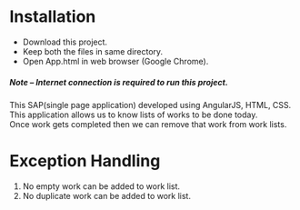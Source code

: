 
<h1>Installation</h1>

<ul>

<li>Download this project.</li>
<li>Keep both the files in same directory.</li>
<li>Open App.html in web browser (Google Chrome).</li>

</ul>

<h5>Note – Internet connection is required to run this project.</h5>

This SAP(single page application) developed using AngularJS, HTML, CSS. This application allows us to know lists of works to be done today. <br>
Once work gets completed then we can remove that work from work lists.

<h1>Exception Handling</h1>


<ol>
<li>
No empty work can be added to work list.</li>

<li>No duplicate work can be added to work list.</li>
</ol>



